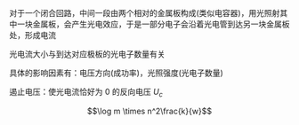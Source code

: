 对于一个闭合回路，中间一段由两个相对的金属板构成(类似电容器)，用光照射其中一块金属板，会产生光电效应，于是一部分电子会沿着光电管到达另一块金属板处，形成电流

光电流大小与到达对应极板的光电子数量有关

具体的影响因素有：电压方向(成功率)，光照强度(光电子数量)

遏止电压：使光电流恰好为 $0$ 的反向电压 $U_c$ 


$$\log m \times n^2\frac{k}{w}$$